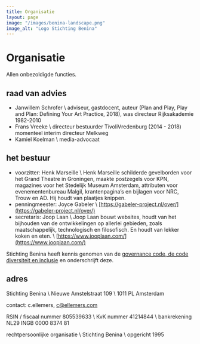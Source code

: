 ```yaml
---
title: Organisatie
layout: page
image: "/images/benina-landscape.png"
image_alt: "Logo Stichting Benina"
---
```


# Organisatie

Allen onbezoldigde functies.

## raad van advies

* Janwillem Schrofer \\
 adviseur, gastdocent, auteur (Plan and Play, Play and Plan: Defining Your Art Practice, 2018), was directeur Rijksakademie 1982-2010
* Frans Vreeke \\
 directeur bestuurder TivoliVredenburg (2014 - 2018) momenteel interim directeur Melkweg
* Kamiel Koelman \\
 media-advocaat

## het bestuur

* voorzitter: Henk Marseille \\
 Henk Marseille schilderde gevelborden voor het Grand Theatre in Groningen, maakte postzegels voor KPN, magazines voor het Stedelijk Museum Amsterdam, attributen voor evenementenbureau Malgil, krantenpagina’s en bijlagen voor NRC, Trouw en AD. Hij houdt van plaatjes knippen.
* penningmeester: Joyce Gabeler \\
 [https://gabeler-project.nl/over/](https://gabeler-project.nl/over/)
* secretaris: Joop Laan \\
 Joop Laan bouwt websites, houdt van het bijhouden van de ontwikkelingen op allerlei gebieden, zoals maatschappelijk, technologisch en filosofisch. En houdt van lekker koken en eten. \\
 [https://www.jooplaan.com/](https://www.jooplaan.com/)

Stichting Benina heeft kennis genomen van de [governance code, de code diversiteit en inclusie](https://bij.cultuur-ondernemen.nl/governance-code-cultuur/principe/introductie) en onderschrijft deze.

## adres

Stichting Benina \\
Nieuwe Amstelstraat 109 \\
1011 PL Amsterdam

contact: c.ellemers, [c@ellemers.com](mailto:c@ellemers.com)

RSIN / fiscaal nummer 805539633 \\
KvK nummer 41214844 \\
bankrekening NL29 INGB 0000 8374 81

rechtpersoonlijke organisatie \\
Stichting Benina \\
opgericht 1995
